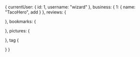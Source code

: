{
  currentUser: {
    id: 1,
    username: "wizard"
  },
  business: {
    1: {
      name: "TacoHero",
      add
    }
  },
  reviews: {

  },
  bookmarks: {

  },
  pictures: {

  },
  tag {
    
  }
}
